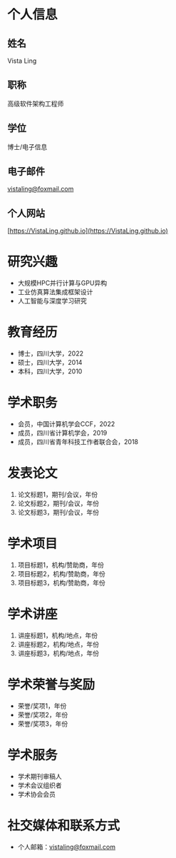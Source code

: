 
# 个人信息

## 姓名
Vista Ling

## 职称
高级软件架构工程师

## 学位
博士/电子信息

## 电子邮件
[vistaling@foxmail.com](vistaling@foxmail.com)

## 个人网站
[https://VistaLing.github.io](https://VistaLing.github.io)

# 研究兴趣

- 大规模HPC并行计算与GPU异构
- 工业仿真算法集成框架设计
- 人工智能与深度学习研究

# 教育经历

- 博士，四川大学，2022
- 硕士，四川大学，2014
- 本科，四川大学，2010

# 学术职务

- 会员，中国计算机学会CCF，2022
- 成员，四川省计算机学会，2019
- 成员，四川省青年科技工作者联合会，2018

# 发表论文

1. 论文标题1，期刊/会议，年份
2. 论文标题2，期刊/会议，年份
3. 论文标题3，期刊/会议，年份

# 学术项目

1. 项目标题1，机构/赞助商，年份
2. 项目标题2，机构/赞助商，年份
3. 项目标题3，机构/赞助商，年份

# 学术讲座

1. 讲座标题1，机构/地点，年份
2. 讲座标题2，机构/地点，年份
3. 讲座标题3，机构/地点，年份

# 学术荣誉与奖励

- 荣誉/奖项1，年份
- 荣誉/奖项2，年份
- 荣誉/奖项3，年份

# 学术服务

- 学术期刊审稿人
- 学术会议组织者
- 学术协会会员

# 社交媒体和联系方式

- 个人邮箱：[vistaling@foxmail.com](vistaling@foxmail.com)